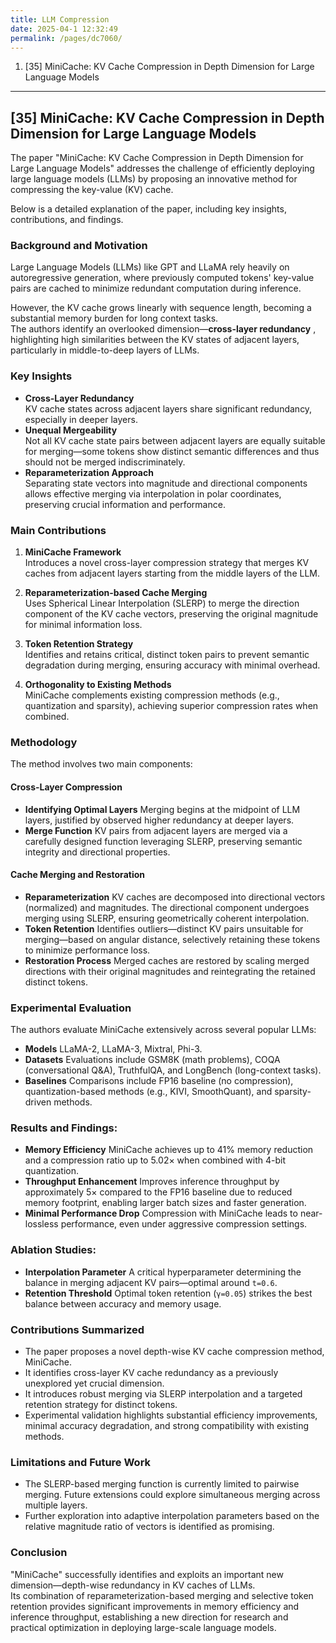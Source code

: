 ```yaml
---
title: LLM Compression
date: 2025-04-1 12:32:49
permalink: /pages/dc7060/
---
```


1. [35] MiniCache: KV Cache Compression in Depth Dimension for Large Language Models


---
## [35] MiniCache: KV Cache Compression in Depth Dimension for Large Language Models

The paper "MiniCache: KV Cache Compression in Depth Dimension for Large Language Models" addresses the challenge of efficiently deploying large language models (LLMs) by proposing an innovative method for compressing the key-value (KV) cache.

Below is a detailed explanation of the paper, including key insights, contributions, and findings.

### Background and Motivation 
Large Language Models (LLMs) like GPT and LLaMA rely heavily on autoregressive generation, where previously computed tokens' key-value pairs are cached to minimize redundant computation during inference.

However, the KV cache grows linearly with sequence length, becoming a substantial memory burden for long context tasks.<br> The authors identify an overlooked dimension—**cross-layer redundancy** , highlighting high similarities between the KV states of adjacent layers, particularly in middle-to-deep layers of LLMs.

### Key Insights 
- **Cross-Layer Redundancy**<br>KV cache states across adjacent layers share significant redundancy, especially in deeper layers.
- **Unequal Mergeability**<br>Not all KV cache state pairs between adjacent layers are equally suitable for merging—some tokens show distinct semantic differences and thus should not be merged indiscriminately.
- **Reparameterization Approach**<br>Separating state vectors into magnitude and directional components allows effective merging via interpolation in polar coordinates, preserving crucial information and performance.

### Main Contributions 
 
1. **MiniCache Framework** <br>Introduces a novel cross-layer compression strategy that merges KV caches from adjacent layers starting from the middle layers of the LLM.
 
2. **Reparameterization-based Cache Merging**<br>Uses Spherical Linear Interpolation (SLERP) to merge the direction component of the KV cache vectors, preserving the original magnitude for minimal information loss.
 
3. **Token Retention Strategy**<br>Identifies and retains critical, distinct token pairs to prevent semantic degradation during merging, ensuring accuracy with minimal overhead.
 
4. **Orthogonality to Existing Methods**<br>MiniCache complements existing compression methods (e.g., quantization and sparsity), achieving superior compression rates when combined.

### Methodology 
The method involves two main components:
#### Cross-Layer Compression 
- **Identifying Optimal Layers**
  Merging begins at the midpoint of LLM layers, justified by observed higher redundancy at deeper layers.
- **Merge Function**
  KV pairs from adjacent layers are merged via a carefully designed function leveraging SLERP, preserving semantic integrity and directional properties.
#### Cache Merging and Restoration 
- **Reparameterization**
  KV caches are decomposed into directional vectors (normalized) and magnitudes. The directional component undergoes merging using SLERP, ensuring geometrically coherent interpolation.
- **Token Retention**
  Identifies outliers—distinct KV pairs unsuitable for merging—based on angular distance, selectively retaining these tokens to minimize performance loss.
- **Restoration Process**
  Merged caches are restored by scaling merged directions with their original magnitudes and reintegrating the retained distinct tokens.
### Experimental Evaluation 
The authors evaluate MiniCache extensively across several popular LLMs:
- **Models**
  LLaMA-2, LLaMA-3, Mixtral, Phi-3.
- **Datasets**
  Evaluations include GSM8K (math problems), COQA (conversational Q&A), TruthfulQA, and LongBench (long-context tasks).
- **Baselines**
  Comparisons include FP16 baseline (no compression), quantization-based methods (e.g., KIVI, SmoothQuant), and sparsity-driven methods.
### Results and Findings: 
- **Memory Efficiency**
  MiniCache achieves up to 41% memory reduction and a compression ratio up to 5.02× when combined with 4-bit quantization.
- **Throughput Enhancement**
  Improves inference throughput by approximately 5× compared to the FP16 baseline due to reduced memory footprint, enabling larger batch sizes and faster generation.
- **Minimal Performance Drop**
  Compression with MiniCache leads to near-lossless performance, even under aggressive compression settings.
### Ablation Studies: 
- **Interpolation Parameter**
  A critical hyperparameter determining the balance in merging adjacent KV pairs—optimal around `t=0.6`.
- **Retention Threshold**
  Optimal token retention (`γ=0.05`) strikes the best balance between accuracy and memory usage.
### Contributions Summarized 
- The paper proposes a novel depth-wise KV cache compression method, MiniCache.
- It identifies cross-layer KV cache redundancy as a previously unexplored yet crucial dimension.
- It introduces robust merging via SLERP interpolation and a targeted retention strategy for distinct tokens.
- Experimental validation highlights substantial efficiency improvements, minimal accuracy degradation, and strong compatibility with existing methods.
### Limitations and Future Work 
- The SLERP-based merging function is currently limited to pairwise merging.
  Future extensions could explore simultaneous merging across multiple layers.
- Further exploration into adaptive interpolation parameters based on the relative magnitude ratio of vectors is identified as promising.
### Conclusion 
"MiniCache" successfully identifies and exploits an important new dimension—depth-wise redundancy in KV caches of LLMs.<br>
Its combination of reparameterization-based merging and selective token retention provides significant improvements in memory efficiency and inference throughput, establishing a new direction for research and practical optimization in deploying large-scale language models.
